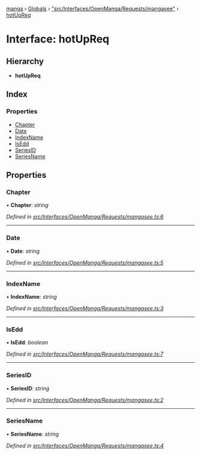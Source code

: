 [manga](../README.md) › [Globals](../globals.md) › ["src/Interfaces/OpenManga/Requests/mangasee"](../modules/_src_interfaces_openmanga_requests_mangasee_.md) › [hotUpReq](_src_interfaces_openmanga_requests_mangasee_.hotupreq.md)

# Interface: hotUpReq

## Hierarchy

* **hotUpReq**

## Index

### Properties

* [Chapter](_src_interfaces_openmanga_requests_mangasee_.hotupreq.md#chapter)
* [Date](_src_interfaces_openmanga_requests_mangasee_.hotupreq.md#date)
* [IndexName](_src_interfaces_openmanga_requests_mangasee_.hotupreq.md#indexname)
* [IsEdd](_src_interfaces_openmanga_requests_mangasee_.hotupreq.md#isedd)
* [SeriesID](_src_interfaces_openmanga_requests_mangasee_.hotupreq.md#seriesid)
* [SeriesName](_src_interfaces_openmanga_requests_mangasee_.hotupreq.md#seriesname)

## Properties

###  Chapter

• **Chapter**: *string*

*Defined in [src/Interfaces/OpenManga/Requests/mangasee.ts:6](https://github.com/tushar1210/manga-node/blob/ee68806/src/Interfaces/OpenManga/Requests/mangasee.ts#L6)*

___

###  Date

• **Date**: *string*

*Defined in [src/Interfaces/OpenManga/Requests/mangasee.ts:5](https://github.com/tushar1210/manga-node/blob/ee68806/src/Interfaces/OpenManga/Requests/mangasee.ts#L5)*

___

###  IndexName

• **IndexName**: *string*

*Defined in [src/Interfaces/OpenManga/Requests/mangasee.ts:3](https://github.com/tushar1210/manga-node/blob/ee68806/src/Interfaces/OpenManga/Requests/mangasee.ts#L3)*

___

###  IsEdd

• **IsEdd**: *boolean*

*Defined in [src/Interfaces/OpenManga/Requests/mangasee.ts:7](https://github.com/tushar1210/manga-node/blob/ee68806/src/Interfaces/OpenManga/Requests/mangasee.ts#L7)*

___

###  SeriesID

• **SeriesID**: *string*

*Defined in [src/Interfaces/OpenManga/Requests/mangasee.ts:2](https://github.com/tushar1210/manga-node/blob/ee68806/src/Interfaces/OpenManga/Requests/mangasee.ts#L2)*

___

###  SeriesName

• **SeriesName**: *string*

*Defined in [src/Interfaces/OpenManga/Requests/mangasee.ts:4](https://github.com/tushar1210/manga-node/blob/ee68806/src/Interfaces/OpenManga/Requests/mangasee.ts#L4)*
